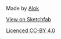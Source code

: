 Made by [Alok](https://sketchfab.com/alok.aks50) 

[View on Sketchfab](https://sketchfab.com/3d-models/skycastle-e428dfef6a77408ea0da8172d51a450f)

[Licenced CC-BY 4.0](https://creativecommons.org/licenses/by/4.0/)
